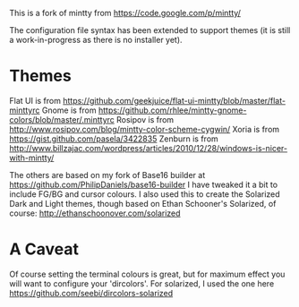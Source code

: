 This is a fork of mintty from https://code.google.com/p/mintty/

The configuration file syntax has been extended to support themes (it is still
a work-in-progress as there is no installer yet).

Themes
======
Flat UI is from https://github.com/geekjuice/flat-ui-mintty/blob/master/flat-minttyrc
Gnome is from https://github.com/rhlee/mintty-gnome-colors/blob/master/.minttyrc
Rosipov is from http://www.rosipov.com/blog/mintty-color-scheme-cygwin/
Xoria is from https://gist.github.com/pasela/3422835
Zenburn is from http://www.billzajac.com/wordpress/articles/2010/12/28/windows-is-nicer-with-mintty/

The others are based on my fork of Base16 builder at https://github.com/PhilipDaniels/base16-builder
I have tweaked it a bit to include FG/BG and cursor colours. I also used this
to create the Solarized Dark and Light themes, though based on Ethan Schooner's
Solarized, of course: http://ethanschoonover.com/solarized

A Caveat
========
Of course setting the terminal colours is great, but for maximum effect
you will want to configure your 'dircolors'. For solarized, I used the
one here https://github.com/seebi/dircolors-solarized

